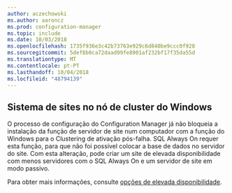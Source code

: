 ```yaml
---
author: aczechowski
ms.author: aaroncz
ms.prod: configuration-manager
ms.topic: include
ms.date: 10/03/2018
ms.openlocfilehash: 1735f936e3c42b73763e929c6d840be9ccc0f928
ms.sourcegitcommit: 5def8b0ca72daad99fe8901af232bf17f35da55d
ms.translationtype: MT
ms.contentlocale: pt-PT
ms.lasthandoff: 10/04/2018
ms.locfileid: "48794139"
---
```

## <a name="bkmk_cluster"></a> Sistema de sites no nó de cluster do Windows
<!--1359132-->

O processo de configuração do Configuration Manager já não bloqueia a instalação da função de servidor de site num computador com a função do Windows para o Clustering de ativação pós-falha. SQL Always On requer esta função, para que não foi possível colocar a base de dados no servidor do site. Com esta alteração, pode criar um site de elevada disponibilidade com menos servidores com o SQL Always On e um servidor de site em modo passivo. 

Para obter mais informações, consulte [opções de elevada disponibilidade](/sccm/core/servers/deploy/configure/high-availability-options).


